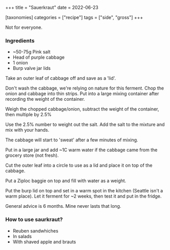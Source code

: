 +++
title = "Sauerkraut"
date = 2022-06-23

[taxonomies]
categories = ["recipe"]
tags = ["side", "gross"]
+++

Not for everyone.

<!-- more -->

### Ingredients

- ~50-75g Pink salt
- Head of purple cabbage
- 1 onion
- Burp valve jar lids

Take an outer leaf of cabbage off and save as a 'lid'.

Don't wash the cabbage, we're relying on nature for this ferment.
Chop the onion and cabbage into thin strips.
Put into a large mixing container after recording the weight of the container.

Weigh the chopped cabbage/onion, subtract the weight of the container, then multiple by 2.5%

Use the 2.5% number to weight out the salt. Add the salt to the mixture and mix with your hands.

The cabbage will start to 'sweat' after a few minutes of mixing.

Put in a large jar and add ~1C warm water if the cabbage came from the grocery store (not fresh).

Cut the outer leaf into a circle to use as a lid and place it on top of the cabbage.

Put a Ziploc baggie on top and fill with water as a weight.

Put the burp lid on top and set in a warm spot in the kitchen (Seattle isn't a warm place).
Let it ferment for ~2 weeks, then test it and put in the fridge. 

General advice is 6 months. Mine never lasts that long.


### How to use saurkraut?

- Reuben sandwhiches
- In salads
- With shaved apple and brauts
